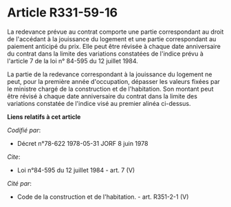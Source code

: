 # Article R331-59-16

La redevance prévue au contrat comporte une partie correspondant au droit de l'accédant à la jouissance du logement et une
partie correspondant au paiement anticipé du prix. Elle peut être révisée à chaque date anniversaire du contrat dans la
limite des variations constatées de l'indice prévu à l'article 7 de la loi n° 84-595 du 12 juillet 1984.

La partie de la redevance correspondant à la jouissance du logement ne peut, pour la première année d'occupation, dépasser
les valeurs fixées par le ministre chargé de la construction et de l'habitation. Son montant peut être révisé à chaque date
anniversaire du contrat dans la limite des variations constatée de l'indice visé au premier alinéa ci-dessus.

**Liens relatifs à cet article**

_Codifié par_:

  - Décret n°78-622 1978-05-31 JORF 8 juin 1978

_Cite_:

  - Loi n°84-595 du 12 juillet 1984 - art. 7 (V)

_Cité par_:

  - Code de la construction et de l'habitation. - art. R351-2-1 (V)
